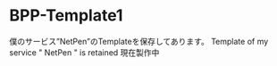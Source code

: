 # BPP-Template1
僕のサービス”NetPen”のTemplateを保存してあります。
Template of my service " NetPen " is retained
現在製作中
